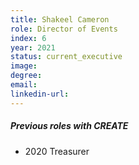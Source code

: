 ```yaml
---
title: Shakeel Cameron
role: Director of Events
index: 6
year: 2021
status: current_executive
image:
degree:
email:
linkedin-url:
---
```

##### Previous roles with CREATE

- 2020 Treasurer

